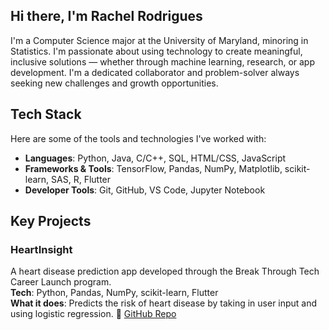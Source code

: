 ## Hi there, I'm Rachel Rodrigues
I'm a Computer Science major at the University of Maryland, minoring in Statistics. I'm passionate about using technology to create meaningful, inclusive solutions — whether through machine learning, research, or app development. I'm a dedicated collaborator and problem-solver always seeking new challenges and growth opportunities.

## Tech Stack

Here are some of the tools and technologies I've worked with:

- **Languages**: Python, Java, C/C++, SQL, HTML/CSS, JavaScript
- **Frameworks & Tools**: TensorFlow, Pandas, NumPy, Matplotlib, scikit-learn, SAS, R, Flutter
- **Developer Tools**: Git, GitHub, VS Code, Jupyter Notebook

## Key Projects

### HeartInsight  
A heart disease prediction app developed through the Break Through Tech Career Launch program.  
**Tech**: Python, Pandas, NumPy, scikit-learn, Flutter  
**What it does**: Predicts the risk of heart disease by taking in user input and using logistic regression.
🔗 [GitHub Repo](https://github.com/rachelrodrigues/HeartInsight)
<!--
**rachelrodrigues/rachelrodrigues** is a ✨ _special_ ✨ repository because its `README.md` (this file) appears on your GitHub profile.

Here are some ideas to get you started:

- 🔭 I’m currently working on ...
- 🌱 I’m currently learning ...
- 👯 I’m looking to collaborate on ...
- 🤔 I’m looking for help with ...
- 💬 Ask me about ...
- 📫 How to reach me: ...
- 😄 Pronouns: ...
- ⚡ Fun fact: ...
-->
